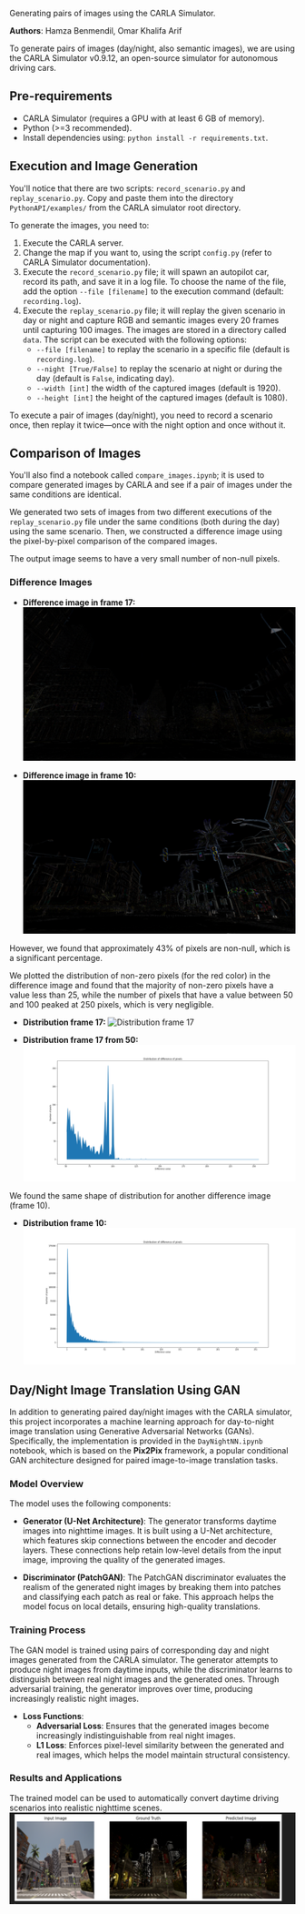 Generating pairs of images using the CARLA Simulator.

**Authors**: Hamza Benmendil, Omar Khalifa Arif

To generate pairs of images (day/night, also semantic images), we are using the CARLA Simulator v0.9.12, an open-source simulator for autonomous driving cars.

## Pre-requirements
- CARLA Simulator (requires a GPU with at least 6 GB of memory).
- Python (>=3 recommended).
- Install dependencies using: `python install -r requirements.txt`.

## Execution and Image Generation
You'll notice that there are two scripts: `record_scenario.py` and `replay_scenario.py`. Copy and paste them into the directory `PythonAPI/examples/` from the CARLA simulator root directory.

To generate the images, you need to:

1. Execute the CARLA server.
2. Change the map if you want to, using the script `config.py` (refer to CARLA Simulator documentation).
3. Execute the `record_scenario.py` file; it will spawn an autopilot car, record its path, and save it in a log file. To choose the name of the file, add the option `--file [filename]` to the execution command (default: `recording.log`).
4. Execute the `replay_scenario.py` file; it will replay the given scenario in day or night and capture RGB and semantic images every 20 frames until capturing 100 images. The images are stored in a directory called `data`. The script can be executed with the following options:
   - `--file [filename]` to replay the scenario in a specific file (default is `recording.log`).
   - `--night [True/False]` to replay the scenario at night or during the day (default is `False`, indicating day).
   - `--width [int]` the width of the captured images (default is 1920).
   - `--height [int]` the height of the captured images (default is 1080).

To execute a pair of images (day/night), you need to record a scenario once, then replay it twice—once with the night option and once without it.

## Comparison of Images
You'll also find a notebook called `compare_images.ipynb`; it is used to compare generated images by CARLA and see if a pair of images under the same conditions are identical.

We generated two sets of images from two different executions of the `replay_scenario.py` file under the same conditions (both during the day) using the same scenario. Then, we constructed a difference image using the pixel-by-pixel comparison of the compared images.

The output image seems to have a very small number of non-null pixels.

### Difference Images
- **Difference image in frame 17:**
  ![Difference image in frame 17](diff_imgs_sample/recording00_17.png)

- **Difference image in frame 10:**
  ![Difference image in frame 10](diff_imgs_sample/recording00_10.png)

However, we found that approximately 43% of pixels are non-null, which is a significant percentage.

We plotted the distribution of non-zero pixels (for the red color) in the difference image and found that the majority of non-zero pixels have a value less than 25, while the number of pixels that have a value between 50 and 100 peaked at 250 pixels, which is very negligible.

- **Distribution frame 17:**
  ![Distribution frame 17](diff_imgs_sample/recording00_17_dist.png)

- **Distribution frame 17 from 50:**
  ![Distribution frame 17 from 50](diff_imgs_graphs/recording00_17_dist_from_50.png)

We found the same shape of distribution for another difference image (frame 10).

- **Distribution frame 10:**
  ![Distribution frame 10](diff_imgs_graphs/recording00_10_dist.png)

## Day/Night Image Translation Using GAN

In addition to generating paired day/night images with the CARLA simulator, this project incorporates a machine learning approach for day-to-night image translation using Generative Adversarial Networks (GANs). Specifically, the implementation is provided in the `DayNightNN.ipynb` notebook, which is based on the **Pix2Pix** framework, a popular conditional GAN architecture designed for paired image-to-image translation tasks.

### Model Overview

The model uses the following components:

- **Generator (U-Net Architecture)**: The generator transforms daytime images into nighttime images. It is built using a U-Net architecture, which features skip connections between the encoder and decoder layers. These connections help retain low-level details from the input image, improving the quality of the generated images.
  
- **Discriminator (PatchGAN)**: The PatchGAN discriminator evaluates the realism of the generated night images by breaking them into patches and classifying each patch as real or fake. This approach helps the model focus on local details, ensuring high-quality translations.

### Training Process

The GAN model is trained using pairs of corresponding day and night images generated from the CARLA simulator. The generator attempts to produce night images from daytime inputs, while the discriminator learns to distinguish between real night images and the generated ones. Through adversarial training, the generator improves over time, producing increasingly realistic night images.

- **Loss Functions**: 
  - **Adversarial Loss**: Ensures that the generated images become increasingly indistinguishable from real night images.
  - **L1 Loss**: Enforces pixel-level similarity between the generated and real images, which helps the model maintain structural consistency.

### Results and Applications

The trained model can be used to automatically convert daytime driving scenarios into realistic nighttime scenes.
![Sample Result](results.png)
